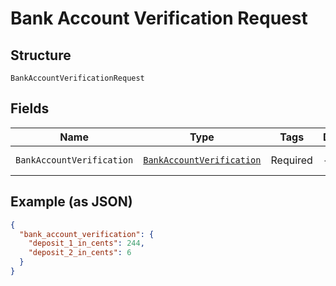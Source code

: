 
# Bank Account Verification Request

## Structure

`BankAccountVerificationRequest`

## Fields

| Name | Type | Tags | Description | Getter | Setter |
|  --- | --- | --- | --- | --- | --- |
| `BankAccountVerification` | [`BankAccountVerification`](../../doc/models/bank-account-verification.md) | Required | - | BankAccountVerification getBankAccountVerification() | setBankAccountVerification(BankAccountVerification bankAccountVerification) |

## Example (as JSON)

```json
{
  "bank_account_verification": {
    "deposit_1_in_cents": 244,
    "deposit_2_in_cents": 6
  }
}
```

